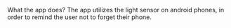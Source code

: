 What the app does?
The app utilizes the light sensor on android phones, in order to remind the user not to forget their phone. 
